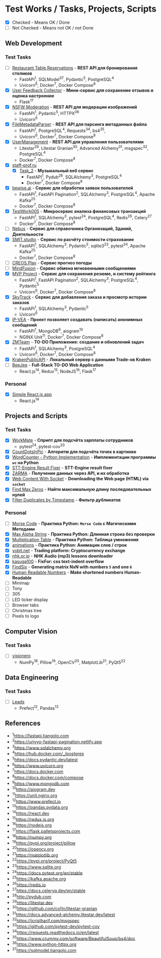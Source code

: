 # Test Works / Tasks, Projects, Scripts
- [x] Checked - Means OK / Done
- [ ] Not Checked - Means not OK / not Done

## Web Development

### Test Tasks
- [ ] [Restaurant Table Reservations](https://github.com/ames0k0/TT--FastAPI--Restaurant-Table-Reservations) - **REST API для бронирования столиков**
  - FastAPI<sup>1</sup>,
    SQLModel<sup>37</sup>,
    Pydantic<sup>5</sup>,
    PostgreSQL<sup>4</sup>
  - Uvicorn<sup>6</sup>,
    Docker<sup>7</sup>,
    Docker Compose<sup>8</sup>
- [x] [User Feedback Collector](https://github.com/ames0k0/TT--Flask--User-Feedback-Collector) - **Мини-сервис для сохранение отзывов и оценка настроение**
  - Flask<sup>17</sup>
- [x] [NSFW Moderation](https://github.com/ames0k0/TT--FastAPI--NSFW-Moderation) - **REST API для модерации изображений**
  - FastAPI<sup>1</sup>,
    Pydantic<sup>5</sup>,
    HTTPX<sup>36</sup>
  - Uvicorn<sup>6</sup>
- [x] [FileMetadataParser](https://github.com/ames0k0/TT--FastAPI--File-Metadata-Parser) - **REST API для парсинга метаданных файла**
  - FastAPI<sup>1</sup>,
    PostgreSQL<sup>4</sup>,
    Requests<sup>34</sup>,
    bs4<sup>35</sup>,
  - Uvicorn<sup>6</sup>,
    Docker<sup>7</sup>,
    Docker Compose<sup>8</sup>
- [x] [UserManagement](https://github.com/ames0k0/TT--Litestar--User-Management) - **REST API для управления пользователями**
  - Litestar<sup>29</sup>,
    Litestar Granian<sup>30</sup>,
    Advanced Alchemy<sup>31</sup>,
    msgspec<sup>32</sup>,
    PostgreSQL<sup>4</sup>
  - Docker<sup>7</sup>,
    Docker Compose<sup>8</sup>
- [x] [staff-prof.ru](./WebDevelopment/staff-prof.ru)
  - [x] [Task_2](./WebDevelopment/staff-prof.ru/Task_2) - **Музыкальный веб сервис**
    - FastAPI<sup>1</sup>,
      Pydub<sup>28</sup>,
      SQLAlchemy<sup>3</sup>,
      PostgreSQL<sup>4</sup>
    - Docker<sup>7</sup>,
      Docker Compose<sup>8</sup>
- [x] [bewise.ai](./WebDevelopment/bewise.ai) - **Сервис для обработки заявок пользователей**
  - FastAPI<sup>1</sup>,
    FastAPI Pagination<sup>2</sup>,
    SQLAlchemy<sup>3</sup>,
    PostgreSQL<sup>4</sup>,
    Apache Kafka<sup>25</sup>
  - Docker<sup>7</sup>,
    Docker Compose<sup>8</sup>
- [x] [TestWork005](./WebDevelopment/TestWork005) - **Микросервис анализа финансовых транзакций**
  - FastAPI<sup>1</sup>,
    SQLAlchemy<sup>3</sup>,
    pytest<sup>24</sup>,
    PostgreSQL<sup>4</sup>,
    Redis<sup>26</sup>,
    Celery<sup>27</sup>
  - Docker<sup>7</sup>,
    Docker Compose<sup>8</sup>
- [ ] [Nebus](./WebDevelopment/Nebus) - **Сервис для справочника Организаций, Зданий, Деятельности**
- [x] [SMIT.studio](./WebDevelopment/SMIT.studio) - **Сервис по расчёту стоимости страхование**
  - FastAPI<sup>1</sup>,
    SQLAlchemy<sup>3</sup>,
    Pydantic<sup>5</sup>,
    sqlite3<sup>23</sup>,
    pytest<sup>24</sup>,
    Apache Kafka<sup>25</sup>
  - Docker<sup>7</sup>,
    Docker Compose<sup>8</sup>
- [ ] [CREOS.Play](./WebDevelopment/CREOS-Play) - **Сервис прогноз погоды**
- [ ] [MindFusion](./WebDevelopment/MindFusion) - **Сервис обмена мгновенными сообщениями**
- [x] [MVP Project](./WebDevelopment/MVPProject) - **Сервис для сохранения резюме, и систему рейтинга**
  - FastAPI<sup>1</sup>,
    FastAPI Pagination<sup>2</sup>,
    SQLAlchemy<sup>3</sup>,
    PostgreSQL<sup>4</sup>,
    Pydantic<sup>5</sup>
  - Uvicorn<sup>6</sup>,
    Docker<sup>7</sup>,
    Docker Compose<sup>8</sup>
- [x] [SkyTrack](./WebDevelopment/SkyTrack) - **Сервис для добавления заказа и просмотр истории заказов**
  - FastAPI<sup>1</sup>,
    SQLAlchemy<sup>3</sup>,
    Pydantic<sup>5</sup>
  - Uvicorn<sup>6</sup>
- [x] [IP-VEA](./WebDevelopment/IP-VEA) - **Проект позволяет создавать (написать) анонимных сообщений**
  - FastAPI<sup>1</sup>,
    MongoDB<sup>9</sup>,
    aiogram<sup>10</sup>
  - NGINX Unit<sup>11</sup>,
    Docker<sup>7</sup>,
    Docker Compose<sup>8</sup>
- [x] [ZMTeam](./WebDevelopment/ZMTeam) - **TO-DO Приложение: создание и обновлений задач**
  - FastAPI<sup>1</sup>,
    SQLAlchemy<sup>3</sup>,
    PostgreSQL<sup>4</sup>
  - Uvicorn<sup>6</sup>,
    Docker<sup>7</sup>,
    Docker Compose<sup>8</sup>
- [x] [KrakenPublicAPI](./WebDevelopment/KrakenPublicAPI) - **Локальный сервер с данными Trade-ов Kraken**
- [ ] [BeeJee](./WebDevelopment/BeeJee) - **Full-Stack TO-DO Web Application**
  - React.js<sup>14</sup>,
    Redux<sup>15</sup>,
    NodeJS<sup>16</sup>,
    Flask<sup>17</sup>

### Personal
- [x] [Simple React.js app](./WebDevelopment/Personal/ReactJS)
  - React.js<sup>14</sup>

## Projects and Scripts

### Test Tasks
- [x] [WorkMate](https://github.com/ames0k0/TT--Python--Calculate-employee-salaries) - **Сприпт для подсчёта зарплаты сотрудников**
  - pytest<sup>24</sup>,
    pytest-cov<sup>33</sup>
- [x] [CountDotsInPic](./ProjectsAndScripts/CountDotsInPic) - **Алгоритм для подсчёта точек в картинке**
- [x] [WordCounter - Python Implementation](./ProjectsAndScripts/WordCounter) - **Имплементации программы `wc` на Python**
- [x] [STT-Engine Result Fixer](./ProjectsAndScripts/ImotIO) - **STT-Engine result fixer**
- [x] [ZARMA](./ProjectsAndScripts/ZARMA) - **Получение данных через API, и их обработка**
- [x] [Web Content With Socket](./ProjectsAndScripts/WebContentWithSocket) - **Downloading the Web page (HTML) via `socket`**
- [x] [Find Max Zeros](./ProjectsAndScripts/FindMaxZeros) - **Найти максимальную длину последовательных нулей**
- [x] [Filter Duplicates by Timestamp](./ProjectsAndScripts/FilterDuplicates) - **Фильтр дубликатов**

### Personal
- [ ] [Morse Code](./ProjectsAndScripts/Personal/MorseCode) - **Практика Python: `Morse Code` с Магическими Методами**
- [x] [Max Alpha String](./ProjectsAndScripts/Personal/max_string_by_alpha_without_check) - **Практика Python: Длинная строка без проверки**
- [x] [Multiplication Table](./ProjectsAndScripts/Personal/MultiplicationTable) - **Практика Python: Таблица умножения**
- [x] [animations](./ProjectsAndScripts/Personal/animations) - **Практика Python: Анимации слов / строк**
- [x] [yobit.net](./ProjectsAndScripts/Personal/yobit.net) - **Trading platform: Cryptocurrency exchange**
- [x] [nhk.or.jp](./ProjectsAndScripts/Personal/nhk.or.jp) - **NHK Audio (mp3) lessons downloader**
- [x] [kasuga100](./ProjectsAndScripts/Personal/kasuga100) - **FixFor: css text-indent overflow**
- [x] [FindSix](./ProjectsAndScripts/Personal/FindSix) - **Generating matrix NxN with numbers `5` and one `6`**
- [x] [Human Readable Numbers](./ProjectsAndScripts/Personal/HumanReadableNumbers) - **Make shortened numbers Human-Readable**
- [ ] Minimap
- [ ] Tony
- [ ] 305
- [ ] LED ticker display
- [ ] Browser tabs
- [ ] Christmas tree
- [ ] Pixels to logo

## Computer Vision

### Test Tasks
- [ ] [visionero](./ComputerVision/visionero)
  - NumPy<sup>18</sup>,
    Pillow<sup>19</sup>,
    OpenCV<sup>20</sup>,
    MatplotLib<sup>21</sup>,
    PyQt5<sup>22</sup>

## Data Engineering

### Test Tasks
- [ ] [Leads](./DataEngineering/Leads)
  - Prefect<sup>12</sup>,
    Pandas<sup>13</sup>

## References
- <sup>1</sup>https://fastapi.tiangolo.com
- <sup>2</sup>https://uriyyo-fastapi-pagination.netlify.app
- <sup>3</sup>https://www.sqlalchemy.org
- <sup>4</sup>https://hub.docker.com/_/postgres
- <sup>5</sup>https://docs.pydantic.dev/latest
- <sup>6</sup>https://www.uvicorn.org
- <sup>7</sup>https://docs.docker.com
- <sup>8</sup>https://docs.docker.com/compose
- <sup>9</sup>https://www.mongodb.com
- <sup>10</sup>https://aiogram.dev
- <sup>11</sup>https://unit.nginx.org
- <sup>12</sup>https://www.prefect.io
- <sup>13</sup>https://pandas.pydata.org
- <sup>14</sup>https://react.dev
- <sup>15</sup>https://redux.js.org
- <sup>16</sup>https://nodejs.org
- <sup>17</sup>https://flask.palletsprojects.com
- <sup>18</sup>https://numpy.org
- <sup>19</sup>https://pypi.org/project/pillow
- <sup>20</sup>https://opencv.org
- <sup>21</sup>https://matplotlib.org
- <sup>22</sup>https://pypi.org/project/PyQt5
- <sup>23</sup>https://www.sqlite.org
- <sup>24</sup>https://docs.pytest.org/en/stable
- <sup>25</sup>https://kafka.apache.org
- <sup>26</sup>https://redis.io
- <sup>27</sup>https://docs.celeryq.dev/en/stable
- <sup>28</sup>http://pydub.com
- <sup>29</sup>https://litestar.dev
- <sup>30</sup>https://github.com/cofin/litestar-granian
- <sup>31</sup>https://docs.advanced-alchemy.litestar.dev/latest
- <sup>32</sup>https://jcristharif.com/msgspec
- <sup>33</sup>https://github.com/pytest-dev/pytest-cov
- <sup>34</sup>https://requests.readthedocs.io/en/latest
- <sup>35</sup>https://www.crummy.com/software/BeautifulSoup/bs4/doc
- <sup>36</sup>https://www.python-httpx.org
- <sup>37</sup>https://sqlmodel.tiangolo.com
